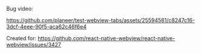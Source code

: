 Bug video:

https://github.com/planeer/test-webview-tabs/assets/25594581/c8247c16-3dcf-4eee-90f5-aca62c46f6e4

Created for: https://github.com/react-native-webview/react-native-webview/issues/3427
